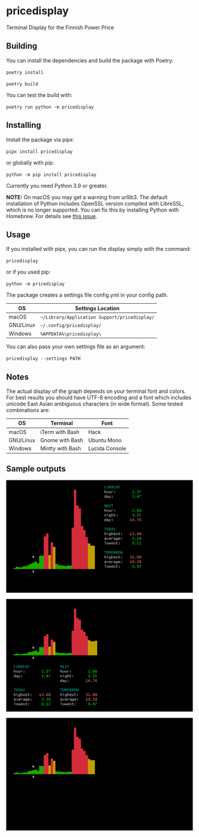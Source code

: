 # pricedisplay

Terminal Display for the Finnish Power Price


## Building

You can install the dependencies and build the package with Poetry:

`poetry install`

`poetry build`

You can test the build with:

`poetry run python -m pricedisplay`


## Installing

Install the package via pipx:

`pipx install pricedisplay`

or globally with pip:

`python -m pip install pricedisplay`

Currently you need Python 3.9 or greater.

**NOTE:** On macOS you may get a warning from urllib3. The default installation of Python includes OpenSSL version compiled with LibreSSL, which is no longer supported. You can fix this by installing Python with Homebrew. For details see [this issue](https://github.com/urllib3/urllib3/issues/3020).


## Usage

If you installed with pipx, you can run the display simply with the command:

`pricedisplay`

or if you used pip:

`python -m pricedisplay`

The package creates a settings file config.yml in your config path.

| OS        | Settings Location                             |
|-----------|-----------------------------------------------|
| macOS     | `~/Library/Application Support/pricedisplay/` |
| GNU/Linux | `~/.config/pricedisplay/`                     |
| Windows   | `%APPDATA%\pricedisplay\`                     |

You can also pass your own settings file as an argument:

`pricedisplay --settings PATH`


## Notes

The actual display of the graph depends on your terminal font and colors. For best results you should have UTF-8 encoding and a font which includes unicode East Asian ambiguous characters (in wide format). Some tested combinations are:

| OS        | Terminal         | Font           |           
|-----------|------------------|----------------|
| macOS     | iTerm with Bash  | Hack           |
| GNU/Linux | Gnome with Bash  | Ubuntu Mono    |
| Windows   | Mintty with Bash | Lucida Console | 


## Sample outputs

![sample output minimal](samples/sample_horizontal.png)

![sample output minimal](samples/sample_vertical.png)

![sample output minimal](samples/sample_minimal.png)
